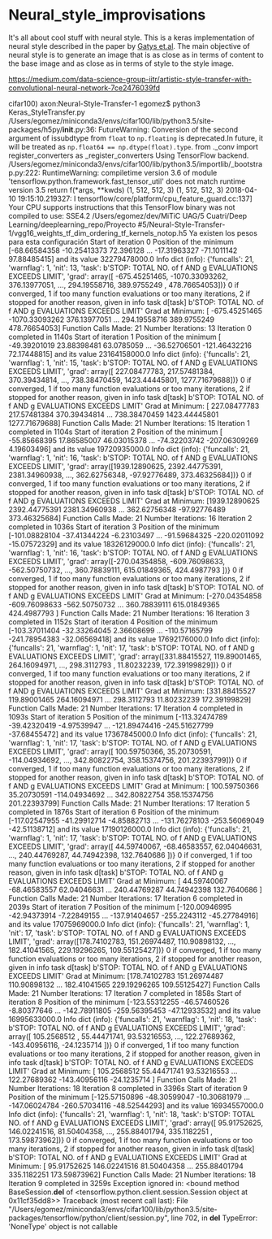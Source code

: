 # Neural_style_improvisations
It's all about cool stuff with neural style.
This is a keras implementation of neural style described in the paper by [Gatys et.al](https://arxiv.org/abs/1508.06576).
The main objective of neural style is to generate an image that is as close as in terms of content to the base image and as close as in terms of style to the style image.

https://medium.com/data-science-group-iitr/artistic-style-transfer-with-convolutional-neural-network-7ce2476039fd



cifar100) axon:Neural-Style-Transfer-1 egomez$ python3 Keras_StyleTransfer.py
/Users/egomez/miniconda3/envs/cifar100/lib/python3.5/site-packages/h5py/__init__.py:36: FutureWarning: Conversion of the second argument of issubdtype from `float` to `np.floating` is deprecated.In future, it will be treated as `np.float64 == np.dtype(float).type`.
  from ._conv import register_converters as _register_converters
Using TensorFlow backend.
/Users/egomez/miniconda3/envs/cifar100/lib/python3.5/importlib/_bootstrap.py:222: RuntimeWarning: compiletime version 3.6 of module 'tensorflow.python.framework.fast_tensor_util' does not match runtime version 3.5
  return f(*args, **kwds)
(1, 512, 512, 3)
(1, 512, 512, 3)
2018-04-10 19:15:10.219327: I tensorflow/core/platform/cpu_feature_guard.cc:137] Your CPU supports instructions that this TensorFlow binary was not compiled to use: SSE4.2
/Users/egomez/dev/MiTiC UAG/5 Cuatri/Deep Learning/deeplearning_repo/Proyecto #5/Neural-Style-Transfer-1/vgg16_weights_tf_dim_ordering_tf_kernels_notop.h5
Ya existen los pesos para esta configuración
Start of iteration 0
Position of the minimum [-68.66584358 -10.25413373  72.396128   ... -17.31963327 -71.1011142
  97.88485415] and its value 32279478000.0
Info dict (info): {'funcalls': 21, 'warnflag': 1, 'nit': 13, 'task': b'STOP: TOTAL NO. of f AND g EVALUATIONS EXCEEDS LIMIT', 'grad': array([ -675.45251465, -1070.33093262,   376.13977051, ...,
         294.19558716,   389.9755249 ,   478.76654053])}
0 if converged, 1 if too many function evaluations or too many iterations, 2 if stopped for another reason, given in info task
d[task] b'STOP: TOTAL NO. of f AND g EVALUATIONS EXCEEDS LIMIT'
Grad at Minimum: [ -675.45251465 -1070.33093262   376.13977051 ...   294.19558716
   389.9755249    478.76654053]
Function Calls Made: 21
Number Iterations: 13
Iteration 0 completed in 1140s
Start of iteration 1
Position of the minimum [ -49.39201019   23.88398481   63.0785059  ...  -36.52706501 -121.46432216
   72.17448815] and its value 23164158000.0
Info dict (info): {'funcalls': 21, 'warnflag': 1, 'nit': 15, 'task': b'STOP: TOTAL NO. of f AND g EVALUATIONS EXCEEDS LIMIT', 'grad': array([ 227.08477783,  217.57481384,  370.39434814, ...,  738.38470459,
       1423.44445801, 1277.71679688])}
0 if converged, 1 if too many function evaluations or too many iterations, 2 if stopped for another reason, given in info task
d[task] b'STOP: TOTAL NO. of f AND g EVALUATIONS EXCEEDS LIMIT'
Grad at Minimum: [ 227.08477783  217.57481384  370.39434814 ...  738.38470459 1423.44445801
 1277.71679688]
Function Calls Made: 21
Number Iterations: 15
Iteration 1 completed in 1104s
Start of iteration 2
Position of the minimum [ -55.85668395   17.86585007   46.03015378 ...  -74.32203742 -207.06309269
    4.19603496] and its value 19720935000.0
Info dict (info): {'funcalls': 21, 'warnflag': 1, 'nit': 16, 'task': b'STOP: TOTAL NO. of f AND g EVALUATIONS EXCEEDS LIMIT', 'grad': array([1939.12890625, 2392.44775391, 2381.34960938, ...,  362.62756348,
        -97.92776489,  373.46325684])}
0 if converged, 1 if too many function evaluations or too many iterations, 2 if stopped for another reason, given in info task
d[task] b'STOP: TOTAL NO. of f AND g EVALUATIONS EXCEEDS LIMIT'
Grad at Minimum: [1939.12890625 2392.44775391 2381.34960938 ...  362.62756348  -97.92776489
  373.46325684]
Function Calls Made: 21
Number Iterations: 16
Iteration 2 completed in 1036s
Start of iteration 3
Position of the minimum [-101.08828104  -37.41344224   -6.23103497 ...  -91.59684325 -220.02011092
  -15.07572329] and its value 18326129000.0
Info dict (info): {'funcalls': 21, 'warnflag': 1, 'nit': 16, 'task': b'STOP: TOTAL NO. of f AND g EVALUATIONS EXCEEDS LIMIT', 'grad': array([-270.04354858, -609.76098633, -562.50750732, ...,  360.78839111,
        615.01849365,  424.4987793 ])}
0 if converged, 1 if too many function evaluations or too many iterations, 2 if stopped for another reason, given in info task
d[task] b'STOP: TOTAL NO. of f AND g EVALUATIONS EXCEEDS LIMIT'
Grad at Minimum: [-270.04354858 -609.76098633 -562.50750732 ...  360.78839111  615.01849365
  424.4987793 ]
Function Calls Made: 21
Number Iterations: 16
Iteration 3 completed in 1152s
Start of iteration 4
Position of the minimum [-103.37011404  -32.33264045    2.36608699 ... -110.57165799 -241.78954383
  -32.06569418] and its value 17692176000.0
Info dict (info): {'funcalls': 21, 'warnflag': 1, 'nit': 17, 'task': b'STOP: TOTAL NO. of f AND g EVALUATIONS EXCEEDS LIMIT', 'grad': array([331.88415527, 119.89001465, 264.16094971, ..., 298.3112793 ,
        11.80232239, 172.39199829])}
0 if converged, 1 if too many function evaluations or too many iterations, 2 if stopped for another reason, given in info task
d[task] b'STOP: TOTAL NO. of f AND g EVALUATIONS EXCEEDS LIMIT'
Grad at Minimum: [331.88415527 119.89001465 264.16094971 ... 298.3112793   11.80232239
 172.39199829]
Function Calls Made: 21
Number Iterations: 17
Iteration 4 completed in 1093s
Start of iteration 5
Position of the minimum [-113.32474789  -39.42320419   -4.97539947 ... -121.89474416 -245.51627799
  -37.68455472] and its value 17367845000.0
Info dict (info): {'funcalls': 21, 'warnflag': 1, 'nit': 17, 'task': b'STOP: TOTAL NO. of f AND g EVALUATIONS EXCEEDS LIMIT', 'grad': array([ 100.59750366,   35.20730591, -114.04934692, ...,  342.80822754,
        358.15374756,  201.22393799])}
0 if converged, 1 if too many function evaluations or too many iterations, 2 if stopped for another reason, given in info task
d[task] b'STOP: TOTAL NO. of f AND g EVALUATIONS EXCEEDS LIMIT'
Grad at Minimum: [ 100.59750366   35.20730591 -114.04934692 ...  342.80822754  358.15374756
  201.22393799]
Function Calls Made: 21
Number Iterations: 17
Iteration 5 completed in 1876s
Start of iteration 6
Position of the minimum [-117.02547955  -41.29912714   -4.85882713 ... -131.76278103 -253.56069049
  -42.51138712] and its value 17190126000.0
Info dict (info): {'funcalls': 21, 'warnflag': 1, 'nit': 17, 'task': b'STOP: TOTAL NO. of f AND g EVALUATIONS EXCEEDS LIMIT', 'grad': array([ 44.59740067, -68.46583557,  62.04046631, ..., 240.44769287,
        44.74942398, 132.7640686 ])}
0 if converged, 1 if too many function evaluations or too many iterations, 2 if stopped for another reason, given in info task
d[task] b'STOP: TOTAL NO. of f AND g EVALUATIONS EXCEEDS LIMIT'
Grad at Minimum: [ 44.59740067 -68.46583557  62.04046631 ... 240.44769287  44.74942398
 132.7640686 ]
Function Calls Made: 21
Number Iterations: 17
Iteration 6 completed in 2039s
Start of iteration 7
Position of the minimum [-120.00946995  -42.94373914   -7.22849155 ... -137.91404657 -255.2243112
  -45.27784916] and its value 17075969000.0
Info dict (info): {'funcalls': 21, 'warnflag': 1, 'nit': 17, 'task': b'STOP: TOTAL NO. of f AND g EVALUATIONS EXCEEDS LIMIT', 'grad': array([178.74102783, 151.26974487, 110.90898132, ..., 182.41041565,
       229.19296265, 109.55125427])}
0 if converged, 1 if too many function evaluations or too many iterations, 2 if stopped for another reason, given in info task
d[task] b'STOP: TOTAL NO. of f AND g EVALUATIONS EXCEEDS LIMIT'
Grad at Minimum: [178.74102783 151.26974487 110.90898132 ... 182.41041565 229.19296265
 109.55125427]
Function Calls Made: 21
Number Iterations: 17
Iteration 7 completed in 1858s
Start of iteration 8
Position of the minimum [-123.55312255  -46.57460526   -8.80377646 ... -142.78911805 -259.56395453
  -47.12933532] and its value 16995633000.0
Info dict (info): {'funcalls': 21, 'warnflag': 1, 'nit': 18, 'task': b'STOP: TOTAL NO. of f AND g EVALUATIONS EXCEEDS LIMIT', 'grad': array([ 105.2568512 ,   55.44471741,   93.53216553, ...,  122.27689362,
       -143.40956116,  -24.1235714 ])}
0 if converged, 1 if too many function evaluations or too many iterations, 2 if stopped for another reason, given in info task
d[task] b'STOP: TOTAL NO. of f AND g EVALUATIONS EXCEEDS LIMIT'
Grad at Minimum: [ 105.2568512    55.44471741   93.53216553 ...  122.27689362 -143.40956116
  -24.1235714 ]
Function Calls Made: 21
Number Iterations: 18
Iteration 8 completed in 3396s
Start of iteration 9
Position of the minimum [-125.57150896  -48.30599047  -10.30681979 ... -147.06024784 -260.57034116
  -48.52544293] and its value 16934557000.0
Info dict (info): {'funcalls': 21, 'warnflag': 1, 'nit': 18, 'task': b'STOP: TOTAL NO. of f AND g EVALUATIONS EXCEEDS LIMIT', 'grad': array([ 95.91752625, 146.02241516,  81.50404358, ..., 255.88401794,
       335.1182251 , 173.59873962])}
0 if converged, 1 if too many function evaluations or too many iterations, 2 if stopped for another reason, given in info task
d[task] b'STOP: TOTAL NO. of f AND g EVALUATIONS EXCEEDS LIMIT'
Grad at Minimum: [ 95.91752625 146.02241516  81.50404358 ... 255.88401794 335.1182251
 173.59873962]
Function Calls Made: 21
Number Iterations: 18
Iteration 9 completed in 3259s
Exception ignored in: <bound method BaseSession.__del__ of <tensorflow.python.client.session.Session object at 0x11cf35dd8>>
Traceback (most recent call last):
  File "/Users/egomez/miniconda3/envs/cifar100/lib/python3.5/site-packages/tensorflow/python/client/session.py", line 702, in __del__
TypeError: 'NoneType' object is not callable